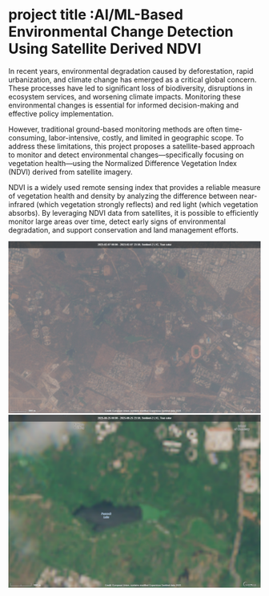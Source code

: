 # project title :AI/ML-Based Environmental Change Detection Using Satellite Derived NDVI

In recent years, environmental degradation caused by deforestation, rapid urbanization, and climate change has emerged as a critical global concern. These processes have led to significant loss of biodiversity, disruptions in ecosystem services, and worsening climate impacts. Monitoring these environmental changes is essential for informed decision-making and effective policy implementation.

However, traditional ground-based monitoring methods are often time-consuming, labor-intensive, costly, and limited in geographic scope. To address these limitations, this project proposes a satellite-based approach to monitor and detect environmental changes—specifically focusing on vegetation health—using the Normalized Difference Vegetation Index (NDVI) derived from satellite imagery.

NDVI is a widely used remote sensing index that provides a reliable measure of vegetation health and density by analyzing the difference between near-infrared (which vegetation strongly reflects) and red light (which vegetation absorbs). By leveraging NDVI data from satellites, it is possible to efficiently monitor large areas over time, detect early signs of environmental degradation, and 
support conservation and land management efforts.

![image alt](https://github.com/Mandapravalika78/app.py/blob/e1d23912608ba648e93c750878da72284a76bad0/2023-02-07-00_00_2023-02-07-23_59_Sentinel-2_L1C_True_color.tiff)
![image alt](https://github.com/Mandapravalika78/app.py/blob/6bf0523c6e6ba01a38f4ff03e2aec41bef356648/2025-08-25-00_00_2025-08-25-23_59_Sentinel-2_L1C_True_color.tiff)
